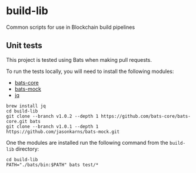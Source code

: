 # build-lib

Common scripts for use in Blockchain build pipelines

## Unit tests

This project is tested using Bats when making pull requests.

To run the tests locally, you will need to install the following modules: 

* [bats-core](https://github.com/bats-core/bats-core) 
* [bats-mock](https://github.com/jasonkarns/bats-mock)
* [jq](https://github.com/stedolan/jq)


```
brew install jq
cd build-lib
git clone --branch v1.0.2 --depth 1 https://github.com/bats-core/bats-core.git bats
git clone --branch v1.0.1 --depth 1 https://github.com/jasonkarns/bats-mock.git
```

One the modules are installed run the following command from the `build-lib` directory:

```
cd build-lib
PATH="./bats/bin:$PATH" bats test/*
```